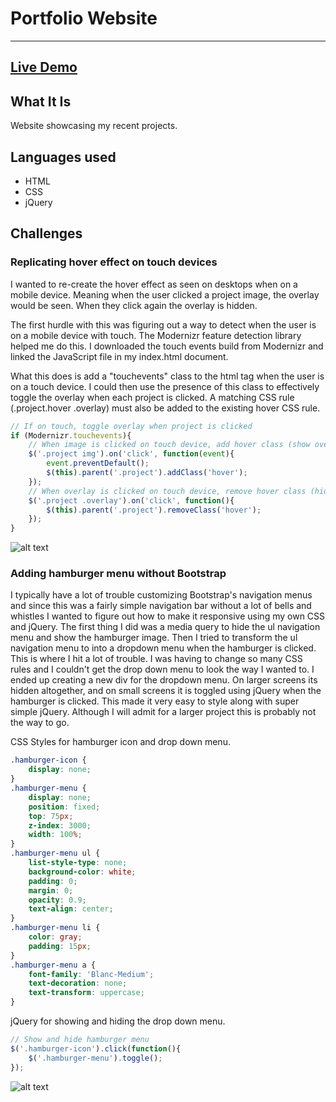 # Portfolio Website
---
## [Live Demo](http://juliemdyer.com)

## What It Is
Website showcasing my recent projects.

## Languages used
* HTML
* CSS
* jQuery


## Challenges
### Replicating hover effect on touch devices
I wanted to re-create the hover effect as seen on desktops when on a mobile device. Meaning when the user clicked a project image, the overlay would be seen. When they click again the overlay is hidden.

The first hurdle with this was figuring out a way to detect when the user is on a mobile device with touch. The Modernizr feature detection library helped me do this. I downloaded the touch events build from Modernizr and linked the  JavaScript file in my index.html document.

What this does is add a "touchevents" class to the html tag when the user is on a touch device. I could then use the presence of this class to effectively toggle the overlay when each project is clicked. A matching CSS rule (.project.hover .overlay) must also be added to the existing hover CSS rule.
```JavaScript
// If on touch, toggle overlay when project is clicked
if (Modernizr.touchevents){
    // When image is clicked on touch device, add hover class (show overlay)
    $('.project img').on('click', function(event){
        event.preventDefault();
        $(this).parent('.project').addClass('hover');
    });
    // When overlay is clicked on touch device, remove hover class (hide overlay)
    $('.project .overlay').on('click', function(){
        $(this).parent('.project').removeClass('hover');
    });
}
```
![alt text](https://github.com/juliemdyer/Portfolio/blob/master/img/touch_screenshot.png)

### Adding hamburger menu without Bootstrap
I typically have a lot of trouble customizing Bootstrap's navigation menus and since this was a fairly simple navigation bar without a lot of bells and whistles I wanted to figure out how to make it responsive using my own CSS and jQuery.
The first thing I did was a media query to hide the ul navigation menu and show the hamburger image.
Then I tried to transform the ul navigation menu to into a dropdown menu when the hamburger is clicked. This is where I hit a lot of trouble. I was having to change so many CSS rules and I couldn't get the drop down menu to look the way I wanted to.
I ended up creating a new div for the dropdown menu. On larger screens its hidden altogether, and on small screens it is toggled using jQuery when the hamburger is clicked. This made it very easy to style along with super simple jQuery. Although I will admit for a larger project this is probably not the way to go.

CSS Styles for hamburger icon and drop down menu.
```CSS
.hamburger-icon {
	display: none;
}
.hamburger-menu {
	display: none;
	position: fixed;
	top: 75px;
	z-index: 3000;
	width: 100%;
}
.hamburger-menu ul {
	list-style-type: none;
	background-color: white;
	padding: 0;
	margin: 0;
	opacity: 0.9;
	text-align: center;
}
.hamburger-menu li {
	color: gray;
	padding: 15px;
}
.hamburger-menu a {
	font-family: 'Blanc-Medium';
	text-decoration: none;
	text-transform: uppercase;
}
```

jQuery for showing and hiding the drop down menu.
```JavaScript
// Show and hide hamburger menu
$('.hamburger-icon').click(function(){
    $('.hamburger-menu').toggle();
});
```
![alt text](https://github.com/juliemdyer/Portfolio/blob/master/img/hamburger_screenshot.png)
